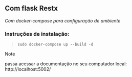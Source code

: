 ## Com flask Restx
_Com docker-compose para configuração de ambiente_

### Instruções de instalação:

> ```
> sudo docker-compose up --build -d
> ```
>

> [!NOTE]
> passa acessar a documentação no seu computador local: <a>http://localhost:5002/</a>
